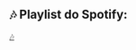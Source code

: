 ## 🎶 Playlist do Spotify:
[🎶](https://open.spotify.com/playlist/0IpJVz4IIxhYIQzjJttGJv?si=iccUOd3kRAWMZcAaaeDaVQ)
